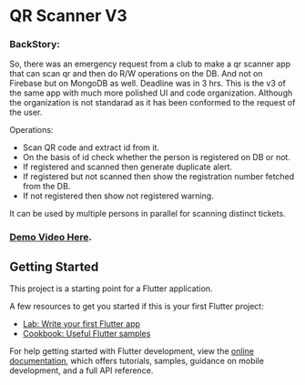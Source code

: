 # QR Scanner V3

### BackStory: 
So, there was an emergency request from a club to make a qr scanner app that can scan qr and then do R/W operations on the DB. And not on Firebase but on MongoDB as well. Deadline was in 3 hrs. This is the v3 of the same app with much more polished UI and code organization. Although the organization is not standarad as it has been conformed to the request of the user. 

Operations:
- Scan QR code and extract id from it.
- On the basis of id check whether the person is registered on DB or not.
- If registered and scanned then generate duplicate alert.
- If registered but not scanned then show the registration number fetched from the DB.
- If not registered then show not registered warning.

It can be used by multiple persons in parallel for scanning distinct tickets.

### [Demo Video Here](https://github.com/Akhand-Pratap-Tiwari/qr_scanner_v2/blob/master/Demo.mp4).

## Getting Started

This project is a starting point for a Flutter application.

A few resources to get you started if this is your first Flutter project:

- [Lab: Write your first Flutter app](https://docs.flutter.dev/get-started/codelab)
- [Cookbook: Useful Flutter samples](https://docs.flutter.dev/cookbook)

For help getting started with Flutter development, view the
[online documentation](https://docs.flutter.dev/), which offers tutorials,
samples, guidance on mobile development, and a full API reference.
